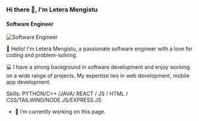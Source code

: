 ### Hi there 👋, I'm Letera Mengistu
#### Software Engineer
![Software Engineer](https://pin.it/3DO1y07https://unsplash.com/photos/black-laptop-computer-turned-on-on-table-vpOeXr5wmR4)

👋 Hello! I'm Letera Mengistu, a passionate software engineer with a love for coding and problem-solving. 

💻 I have a strong background in software development and enjoy working on a wide range of projects. My expertise lies in web development, mobile app development.

Skills: PYTHON/C++ /JAVA/ REACT / JS / HTML / CSS/TAILWIND/NODE.JS/EXPRESS.JS

- 🔭 I’m currently working on this page. 




